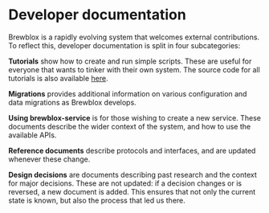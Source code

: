 # Developer documentation

Brewblox is a rapidly evolving system that welcomes external contributions. To reflect this, developer documentation is split in four subcategories:

**Tutorials** show how to create and run simple scripts.
These are useful for everyone that wants to tinker with their own system.
The source code for all tutorials is also available [here](https://github.com/BrewBlox/brewblox-documentation/tree/develop/docs/dev/tutorials).

**Migrations** provides additional information on various configuration and data migrations as Brewblox develops.

**Using brewblox-service** is for those wishing to create a new service.
These documents describe the wider context of the system, and how to use the available APIs.

**Reference documents** describe protocols and interfaces, and are updated whenever these change.

**Design decisions** are documents describing past research and the context for major decisions.
These are not updated: if a decision changes or is reversed, a new document is added. This ensures that not only the current state is known, but also the process that led us there.
